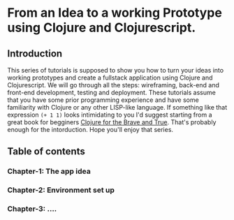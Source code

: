 # From an Idea to a working Prototype using Clojure and Clojurescript.

## Introduction

This series of tutorials is supposed to show you how to turn your ideas into working prototypes and create a fullstack application using Clojure and Clojurescript. We will go through all the steps: wireframing, back-end and front-end development, testing and deployment. These tutorials assume that you have some prior programming experience and have some familiarity with Clojure or any other LISP-like language. If something like that expression `(+ 1 1)` looks intimidating to you I'd suggest starting from a great book for begginers [Clojure for the Brave and True][1]. That's probably enough for the intorduction. Hope you'll enjoy that series.

[1]: https://www.braveclojure.com/clojure-for-the-brave-and-true/

## Table of contents

### Chapter-1: The app idea
### Chapter-2: Environment set up
### Chapter-3: ....
